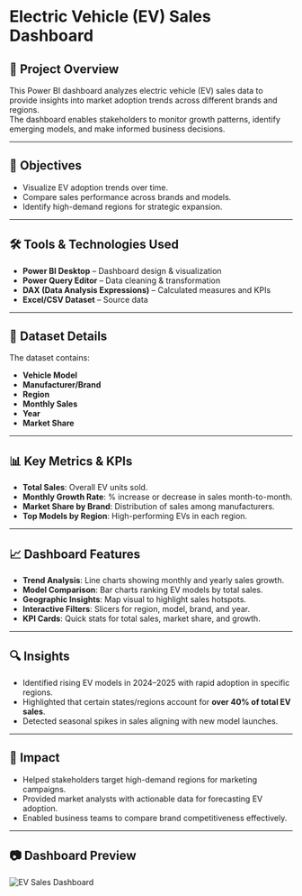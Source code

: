 # Electric Vehicle (EV) Sales Dashboard

## 📌 Project Overview
This Power BI dashboard analyzes electric vehicle (EV) sales data to provide insights into market adoption trends across different brands and regions.  
The dashboard enables stakeholders to monitor growth patterns, identify emerging models, and make informed business decisions.

---

## 🎯 Objectives
- Visualize EV adoption trends over time.
- Compare sales performance across brands and models.
- Identify high-demand regions for strategic expansion.

---

## 🛠 Tools & Technologies Used
- **Power BI Desktop** – Dashboard design & visualization
- **Power Query Editor** – Data cleaning & transformation
- **DAX (Data Analysis Expressions)** – Calculated measures and KPIs
- **Excel/CSV Dataset** – Source data

---

## 📂 Dataset Details
The dataset contains:
- **Vehicle Model**
- **Manufacturer/Brand**
- **Region**
- **Monthly Sales**
- **Year**
- **Market Share**

---

## 📊 Key Metrics & KPIs
- **Total Sales**: Overall EV units sold.
- **Monthly Growth Rate**: % increase or decrease in sales month-to-month.
- **Market Share by Brand**: Distribution of sales among manufacturers.
- **Top Models by Region**: High-performing EVs in each region.

---

## 📈 Dashboard Features
- **Trend Analysis**: Line charts showing monthly and yearly sales growth.
- **Model Comparison**: Bar charts ranking EV models by total sales.
- **Geographic Insights**: Map visual to highlight sales hotspots.
- **Interactive Filters**: Slicers for region, model, brand, and year.
- **KPI Cards**: Quick stats for total sales, market share, and growth.

---

## 🔍 Insights
- Identified rising EV models in 2024–2025 with rapid adoption in specific regions.
- Highlighted that certain states/regions account for **over 40% of total EV sales**.
- Detected seasonal spikes in sales aligning with new model launches.

---

## 🚀 Impact
- Helped stakeholders target high-demand regions for marketing campaigns.
- Provided market analysts with actionable data for forecasting EV adoption.
- Enabled business teams to compare brand competitiveness effectively.

---

## 📷 Dashboard Preview
![EV Sales Dashboard](https://drive.google.com/uc?id=1gsH-eFkcoEF6wFR_g19K29TD7pIUXxOy)


